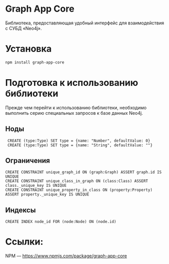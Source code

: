 # Graph App Core

Библиотека, предоставляющая удобный интерфейс для взаимодействия с СУБД «Neo4j».

# Установка
```bash
npm install graph-app-core
```

# Подготовка к использованию библиотеки
Прежде чем перейти к использованию библиотеки, необходимо выполнить серию специальных запросов к базе данных Neo4j.
## Ноды
```cypher
 CREATE (type:Type) SET type = {name: "Number", defaultValue: 0}
 CREATE (type:Type) SET type = {name: "String", defaultValue: ""}
```
## Ограничения
```cypher
CREATE CONSTRAINT unique_graph_id ON (graph:Graph) ASSERT graph.id IS UNIQUE
CREATE CONSTRAINT unique_class_in_graph ON (class:Class) ASSERT class._unique_key IS UNIQUE
CREATE CONSTRAINT unique_property_in_class ON (property:Property) ASSERT property._unique_key IS UNIQUE
```
## Индексы
```cypher
CREATE INDEX node_id FOR (node:Node) ON (node.id) 
```

# Ссылки:  
NPM — https://www.npmjs.com/package/graph-app-core
